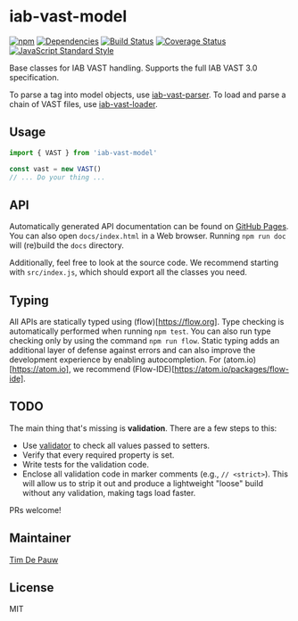 # iab-vast-model

[![npm](https://img.shields.io/npm/v/iab-vast-model.svg)](https://www.npmjs.com/package/iab-vast-model) [![Dependencies](https://img.shields.io/david/zentrick/iab-vast-model.svg)](https://david-dm.org/zentrick/iab-vast-model) [![Build Status](https://img.shields.io/circleci/project/github/zentrick/iab-vast-model/master.svg)](https://circleci.com/gh/zentrick/iab-vast-model) [![Coverage Status](https://img.shields.io/coveralls/zentrick/iab-vast-model/master.svg)](https://coveralls.io/r/zentrick/iab-vast-model) [![JavaScript Standard Style](https://img.shields.io/badge/code%20style-standard-brightgreen.svg)](http://standardjs.com/)

Base classes for IAB VAST handling. Supports the full IAB VAST 3.0 specification.

To parse a tag into model objects, use
[iab-vast-parser](https://www.npmjs.com/package/iab-vast-parser).
To load and parse a chain of VAST files, use
[iab-vast-loader](https://www.npmjs.com/package/iab-vast-loader).

## Usage

```javascript
import { VAST } from 'iab-vast-model'

const vast = new VAST()
// ... Do your thing ...
```

## API

Automatically generated API documentation can be found on
[GitHub Pages](https://zentrick.github.io/iab-vast-model/). You can also
open `docs/index.html` in a Web browser. Running `npm run doc` will (re)build the
`docs` directory.

Additionally, feel free to look at the source code. We recommend starting with
`src/index.js`, which should export all the classes you need.

## Typing

All APIs are statically typed using (flow)[https://flow.org]. Type checking is automatically performed when running `npm test`. You can also run type checking only by using the command `npm run flow`. Static typing adds an additional layer of defense against errors and can also improve the development experience by enabling autocompletion. For (atom.io)[https://atom.io], we recommend (Flow-IDE)[https://atom.io/packages/flow-ide].

## TODO

The main thing that's missing is **validation**. There are a few steps to this:

- Use [validator](https://www.npmjs.com/package/validator) to check all values
  passed to setters.
- Verify that every required property is set.
- Write tests for the validation code.
- Enclose all validation code in marker comments (e.g., `// <strict>`). This
  will allow us to strip it out and produce a lightweight "loose" build without
  any validation, making tags load faster.

PRs welcome!

## Maintainer

[Tim De Pauw](https://github.com/timdp)

## License

MIT
